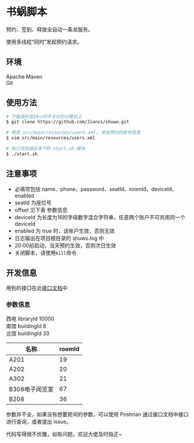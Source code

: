 # 书蜗脚本

预约、签到、释放全自动一条龙服务。

使用多线程“同时”发起预约请求。

## 环境

Apache Maven  
Git

## 使用方法

```bash
# 下载源码至24小时不关机的计算机上
$ git clone https://github.com/Jianzs/shuwo.git

# 修改 src/main/resources/users.xml, 添加预约的账号信息
$ vim src/main/resources/users.xml

# 执行项目根目录下的 start.sh 脚本
$ ./start.sh
```

## 注意事项
* 必填项包括 name、phone、password、seatId、roomId、deviceId、enabled 
* seatId 为座位号
* offset 见下表 参数信息
* deviceId 为长度为16的字母数字混合字符串，任意两个账户不可共用同一个 deviceId
* enabled 为 true 时，该账户生效，否则无效
* 日志输出在项目根目录的 shuwo.log 中
* 20:00前启动，当天预约生效，否则次日生效
* 关闭脚本，请使用`kill`命令


## 开发信息

用到的接口在此[接口文档](https://documenter.getpostman.com/view/3964457/SVfGzXkd?version=latest)中

### 参数信息
西电 libraryId 10000  
南馆 buildingId 8  
北馆 buildingId 33  

| 名称           | roomId | 
| -------------- | ------ |
| A201           | 19     |
| A202           | 20     |
| A302           | 21     |
| B308电子阅览室 | 67     |
| B208           | 36     |

参数并不全，如果没有想要房间的参数，可以使用 Postman 通过接口文档中接口进行查询，或者提出 issue。

代码写得很不优雅，如有问题，欢迎大佬及时指正~
